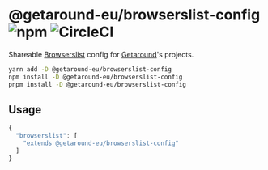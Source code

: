 # @getaround-eu/browserslist-config ![npm](https://img.shields.io/npm/v/@getaround-eu/browserslist-config.svg?style=flat-square) ![CircleCI](https://img.shields.io/circleci/build/github/drivy/browserslist-config.svg?style=flat-square)

Shareable [Browserslist](https://github.com/ai/browserslist) config for [Getaround](https://fr.getaround.com)'s projects.

```sh
yarn add -D @getaround-eu/browserslist-config
npm install -D @getaround-eu/browserslist-config
pnpm install -D @getaround-eu/browserslist-config
```

## Usage

```js
{
  "browserslist": [
    "extends @getaround-eu/browserslist-config"
  ]
}
```
